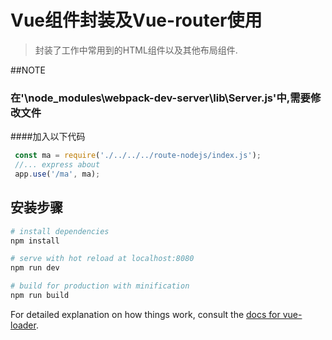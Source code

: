 # Vue组件封装及Vue-router使用

> 封装了工作中常用到的HTML组件以及其他布局组件.

##NOTE
### 在'\node_modules\webpack-dev-server\lib\Server.js'中,需要修改文件
####加入以下代码
```javascript
 const ma = require('./../../../route-nodejs/index.js'); 
 //... express about
 app.use('/ma', ma);
```
## 安装步骤
``` bash
# install dependencies
npm install

# serve with hot reload at localhost:8080
npm run dev

# build for production with minification
npm run build
```

For detailed explanation on how things work, consult the [docs for vue-loader](http://vuejs.github.io/vue-loader).
